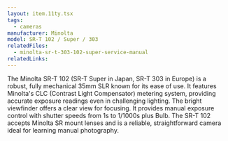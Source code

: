 ```yaml
---
layout: item.11ty.tsx
tags:
  - cameras
manufacturer: Minolta
model: SR-T 102 / Super / 303
relatedFiles:
  - minolta-sr-t-303-102-super-service-manual
relatedLinks:
---
```


The Minolta SR-T 102 (SR-T Super in Japan, SR-T 303 in Europe) is a robust, fully mechanical 35mm SLR known for its ease of use. It features Minolta's CLC (Contrast Light Compensator) metering system, providing accurate exposure readings even in challenging lighting. The bright viewfinder offers a clear view for focusing. It provides manual exposure control with shutter speeds from 1s to 1/1000s plus Bulb. The SR-T 102 accepts Minolta SR mount lenses and is a reliable, straightforward camera ideal for learning manual photography.
